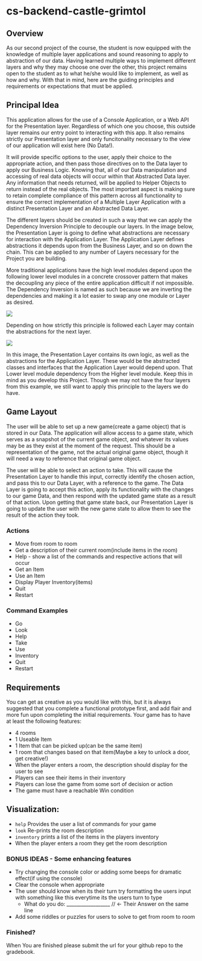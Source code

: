 # cs-backend-castle-grimtol

## Overview

As our second project of the course, the student is now equipped with the knowledge of multiple layer applications and sound reasoning to apply to abstraction of our data. Having learned multiple ways to implement different layers and why they may choose one over the other, this project remains open to the student as to what he/she would like to implement, as well as how and why. With that in mind, here are the guiding principles and requirements or expectations that must be applied.

## Principal Idea

This application allows for the use of a Console Application, or a Web API for the Presentation layer. Regardless of which one you choose, this outside layer remains our entry point to interacting with this app. It also remains strictly our Presentation layer and only funcitonality necessary to the view of our application will exist here (No Data!). 

It will provide specific options to the user, apply their choice to the appropriate action, and then pass those directives on to the Data layer to apply our Business Logic. Knowing that, all of our Data manipulation and accessing of real data objects will occur within that Abstracted Data layer. Any information that needs returned, will be applied to Helper Objects to return instead of the real objects. The most important aspect is making sure to retain complete compliance of this pattern across all functionality to ensure the correct implementation of a Multiple Layer Application with a distinct Presentation Layer and an Abstracted Data Layer. 

The different layers should be created in such a way that we can apply the Dependency Inversion Principle to decouple our layers. In the image below, the Presentation Layer is going to define what abstractions are necessary for interaction with the Application Layer. The Application Layer defines abstractions it depends upon from the Business Layer, and so on down the chain. This can be applied to any number of Layers necessary for the Project you are building. 

More traditional applications have the high level modules depend upon the following lower level modules in a concrete crossover pattern that makes the decoupling any piece of the entire application difficult if not impossible. The Dependency Inversion is named as such because we are inverting the dependencies and making it a lot easier to swap any one module or Layer as desired. 

![](http://www.intertech.com/Blog/wp-content/uploads/2015/11/Dip-1.png)

Depending on how strictly this principle is followed each Layer may contain the abstractions for the next layer.

![](http://www.intertech.com/Blog/wp-content/uploads/2015/11/Dip-2.png)

In this image, the Presentation Layer contains its own logic, as well as the abstractions for the Application Layer. These would be the abstracted classes and interfaces that the Application Layer would depend upon. That Lower level module dependency from the Higher level module. Keep this in mind as you develop this Project. Though we may not have the four layers from this example, we still want to apply this principle to the layers we do have.

## Game Layout

The user will be able to set up a new game(create a game object) that is stored in our Data. The application will allow access to a game state, which serves as a snapshot of the current game object, and whatever its values may be as they exist at the moment of the request. This should be a representation of the game, not the actual original game object, though it will need a way to reference that original game object. 

The user will be able to select an action to take. This will cause the Presentation Layer to handle this input, correctly identify the chosen action, and pass this to our Data Layer, with a reference to the game. The Data Layer is going to accept this action, apply its functionality with the changes to our game Data, and then respond with the updated game state as a result of that action. Upon getting that game state back, our Presentation Layer is going to update the user with the new game state to allow them to see the result of the action they took.

### Actions

 - Move from room to room
 - Get a description of their current room(include items in the room)
 - Help - show a list of the commands and respective actions that will occur
 - Get an Item
 - Use an Item
 - Display Player Inventory(items)
 - Quit
 - Restart
 
 ### Command Examples
 
 - Go <Direction>
 - Look  
 - Help
 - Take <ItemName>  
 - Use <ItemName>
 - Inventory
 - Quit
 - Restart
  
  ## Requirements
  
You can get as creative as you would like with this, but it is always suggested that you complete a functional prototype first, and add flair and more fun upon completing the initial requirements. Your game has to have at least the following features:

 - 4 rooms
 - 1 Useable Item
 - 1 Item that can be picked up(can be the same item)
 - 1 room that changes based on that item(Maybe a key to unlock a door, get creative!)
 - When the player enters a room, the description should display for the user to see
 - Players can see their items in their inventory
 - Players can lose the game from some sort of decision or action
 - The game must have a reachable Win condition
 
 ## Visualization: 
 - `help` Provides the user a list of commands for your game
 - `look` Re-prints the room description
 - `inventory` prints a list of the items in the players inventory
 -  When the player enters a room they get the room description
  
### BONUS IDEAS - Some enhancing features
- Try changing the console color or adding some beeps for dramatic effect(if using the console)
- Clear the console when appropriate
- The user should know when its their turn try formatting the users input with something like this everytime its the users turn to type
  - What do you do: __________________ // <- Their Answer on the same line
- Add some riddles or puzzles for users to solve to get from room to room

### Finished?
When You are finished please submit the url for your github repo to the gradebook.

